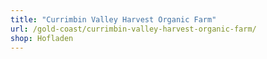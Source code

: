 ```yaml
---
title: "Currimbin Valley Harvest Organic Farm"
url: /gold-coast/currimbin-valley-harvest-organic-farm/
shop: Hofladen
---
```

